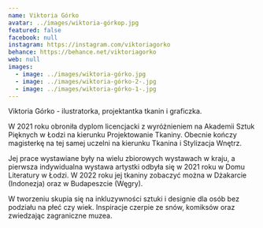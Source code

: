 ```yaml
---
name: Viktoria Górko
avatar: ../images/wiktoria-górkop.jpg
featured: false
facebook: null
instagram: https://instagram.com/viktoriagorko
behance: https://behance.net/viktoriagorko
web: null
images:
  - image: ../images/wiktoria-górko.jpg
  - image: ../images/wiktoria-górko-2-.jpg
  - image: ../images/wiktoria-górko-1-.jpg
---
```

Viktoria Górko - ilustratorka, projektantka tkanin i graficzka. 



W 2021 roku obroniła dyplom licencjacki z wyróżnieniem na Akademii Sztuk Pięknych w Łodzi na kierunku Projektowanie Tkaniny. Obecnie kończy magisterkę na tej samej uczelni na kierunku Tkanina i Stylizacja Wnętrz. 



Jej prace wystawiane były na wielu zbiorowych wystawach w kraju, a pierwsza indywidualna wystawa artystki odbyła się w 2021 roku w Domu Literatury w Łodzi. W 2022 roku jej tkaniny zobaczyć można w Dżakarcie (Indonezja) oraz w Budapeszcie (Węgry). 



W tworzeniu skupia się na inkluzywności sztuki i designie dla osób bez podziału na płeć czy wiek. Inspiracje czerpie ze snów, komiksów oraz zwiedzając zagraniczne muzea.